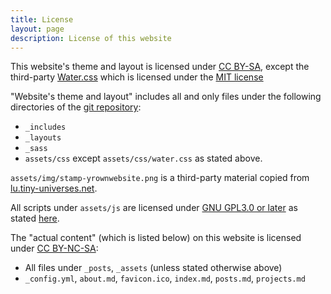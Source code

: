 ```yaml
---
title: License
layout: page
description: License of this website
---
```


This website's theme and layout is licensed under [CC BY-SA](https://creativecommons.org/licenses/by-sa/4.0/), except the third-party [Water.css](https://watercss.kognise.dev/) which is licensed under the [MIT license](https://github.com/kognise/water.css/blob/master/LICENSE.md)

"Website's theme and layout" includes all and only files under the following directories of the [git repository](https://github.com/OverShifted/OverShifted.github.io):
- `_includes`
- `_layouts`
- `_sass`
- `assets/css` except `assets/css/water.css` as stated above.

`assets/img/stamp-yrownwebsite.png` is a third-party material copied from [lu.tiny-universes.net](https://lu.tiny-universes.net/images-gfx/index.html).

All scripts under `assets/js` are licensed under [GNU GPL3.0 or later](http://www.gnu.org/licenses/gpl-3.0.html) as stated [here](/javascript-license.html).

The "actual content" (which is listed below) on this website is licensed under [CC BY-NC-SA](https://creativecommons.org/licenses/by-nc-sa/4.0/):
- All files under `_posts`, `_assets` (unless stated otherwise above)
- `_config.yml`, `about.md`, `favicon.ico`, `index.md`, `posts.md`, `projects.md`
